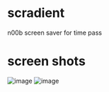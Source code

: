 # scradient
n00b screen saver for time pass

# screen shots
![image](https://github.com/raghav-rama/scradient/assets/91389059/d5f50171-57dc-4ff7-895b-24ca863e535a)
![image](https://github.com/raghav-rama/scradient/assets/91389059/55580ae2-36aa-4564-8d4e-8697c05397de)




